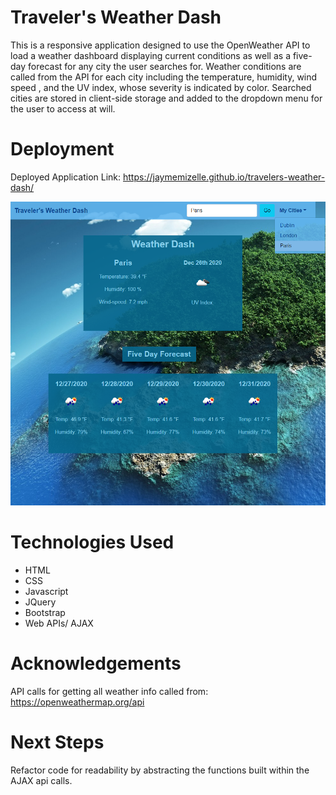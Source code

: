 # Traveler's Weather Dash

This is a responsive application designed to use the OpenWeather API to load a weather dashboard displaying current conditions as well as a five-day forecast for any city the user searches for. Weather conditions are called from the API for each city including the temperature, humidity, wind speed , and the UV index, whose severity is indicated by color.  Searched cities are stored in client-side storage and added to the dropdown menu for the user to access at will.

# Deployment 

Deployed Application Link: https://jaymemizelle.github.io/travelers-weather-dash/

![application-screenshot](./assets/images/travelers-weather-dash.png)

# Technologies Used

* HTML
* CSS
* Javascript
* JQuery
* Bootstrap
* Web APIs/ AJAX

# Acknowledgements
API calls for getting all weather info called from: https://openweathermap.org/api

# Next Steps
Refactor code for readability by abstracting the functions built within the AJAX api calls. 


